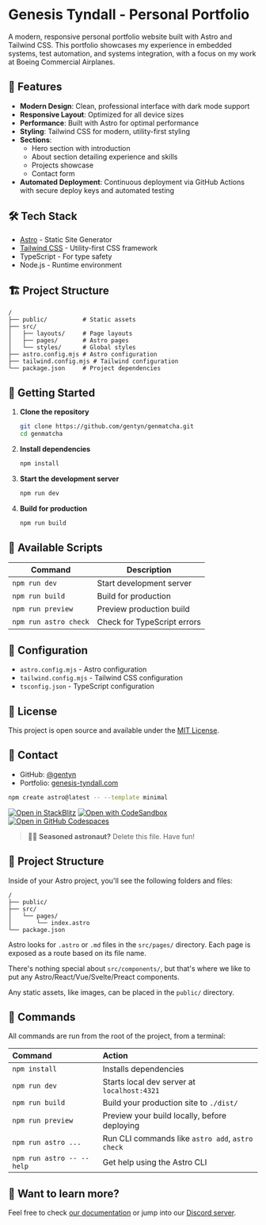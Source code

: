 # Genesis Tyndall - Personal Portfolio

A modern, responsive personal portfolio website built with Astro and Tailwind CSS. This portfolio showcases my experience in embedded systems, test automation, and systems integration, with a focus on my work at Boeing Commercial Airplanes.

## 🚀 Features

- **Modern Design**: Clean, professional interface with dark mode support
- **Responsive Layout**: Optimized for all device sizes
- **Performance**: Built with Astro for optimal performance
- **Styling**: Tailwind CSS for modern, utility-first styling
- **Sections**:
  - Hero section with introduction
  - About section detailing experience and skills
  - Projects showcase
  - Contact form
- **Automated Deployment**: Continuous deployment via GitHub Actions with secure deploy keys and automated testing

## 🛠️ Tech Stack

- [Astro](https://astro.build) - Static Site Generator
- [Tailwind CSS](https://tailwindcss.com) - Utility-first CSS framework
- TypeScript - For type safety
- Node.js - Runtime environment

## 🏗️ Project Structure

```text
/
├── public/          # Static assets
├── src/
│   ├── layouts/     # Page layouts
│   ├── pages/       # Astro pages
│   └── styles/      # Global styles
├── astro.config.mjs # Astro configuration
├── tailwind.config.mjs # Tailwind configuration
└── package.json     # Project dependencies
```

## 🚀 Getting Started

1. **Clone the repository**
   ```bash
   git clone https://github.com/gentyn/genmatcha.git
   cd genmatcha
   ```

2. **Install dependencies**
   ```bash
   npm install
   ```

3. **Start the development server**
   ```bash
   npm run dev
   ```

4. **Build for production**
   ```bash
   npm run build
   ```

## 📝 Available Scripts

| Command | Description |
|---------|-------------|
| `npm run dev` | Start development server |
| `npm run build` | Build for production |
| `npm run preview` | Preview production build |
| `npm run astro check` | Check for TypeScript errors |

## 🔧 Configuration

- `astro.config.mjs` - Astro configuration
- `tailwind.config.mjs` - Tailwind CSS configuration
- `tsconfig.json` - TypeScript configuration

## 📄 License

This project is open source and available under the [MIT License](LICENSE).

## 👤 Contact

- GitHub: [@gentyn](https://github.com/gentyn)
- Portfolio: [genesis-tyndall.com](https://genesis-tyndall.com)

```sh
npm create astro@latest -- --template minimal
```

[![Open in StackBlitz](https://developer.stackblitz.com/img/open_in_stackblitz.svg)](https://stackblitz.com/github/withastro/astro/tree/latest/examples/minimal)
[![Open with CodeSandbox](https://assets.codesandbox.io/github/button-edit-lime.svg)](https://codesandbox.io/p/sandbox/github/withastro/astro/tree/latest/examples/minimal)
[![Open in GitHub Codespaces](https://github.com/codespaces/badge.svg)](https://codespaces.new/withastro/astro?devcontainer_path=.devcontainer/minimal/devcontainer.json)

> 🧑‍🚀 **Seasoned astronaut?** Delete this file. Have fun!

## 🚀 Project Structure

Inside of your Astro project, you'll see the following folders and files:

```text
/
├── public/
├── src/
│   └── pages/
│       └── index.astro
└── package.json
```

Astro looks for `.astro` or `.md` files in the `src/pages/` directory. Each page is exposed as a route based on its file name.

There's nothing special about `src/components/`, but that's where we like to put any Astro/React/Vue/Svelte/Preact components.

Any static assets, like images, can be placed in the `public/` directory.

## 🧞 Commands

All commands are run from the root of the project, from a terminal:

| Command                   | Action                                           |
| :------------------------ | :----------------------------------------------- |
| `npm install`             | Installs dependencies                            |
| `npm run dev`             | Starts local dev server at `localhost:4321`      |
| `npm run build`           | Build your production site to `./dist/`          |
| `npm run preview`         | Preview your build locally, before deploying     |
| `npm run astro ...`       | Run CLI commands like `astro add`, `astro check` |
| `npm run astro -- --help` | Get help using the Astro CLI                     |

## 👀 Want to learn more?

Feel free to check [our documentation](https://docs.astro.build) or jump into our [Discord server](https://astro.build/chat).
